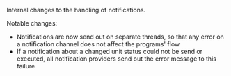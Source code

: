 Internal changes to the handling of notifications.

Notable changes:

* Notifications are now send out on separate threads, so that any error on a notification channel does not affect the programs' flow
* If a notification about a changed unit status could not be send or executed, all notification providers send out the error message to this failure
